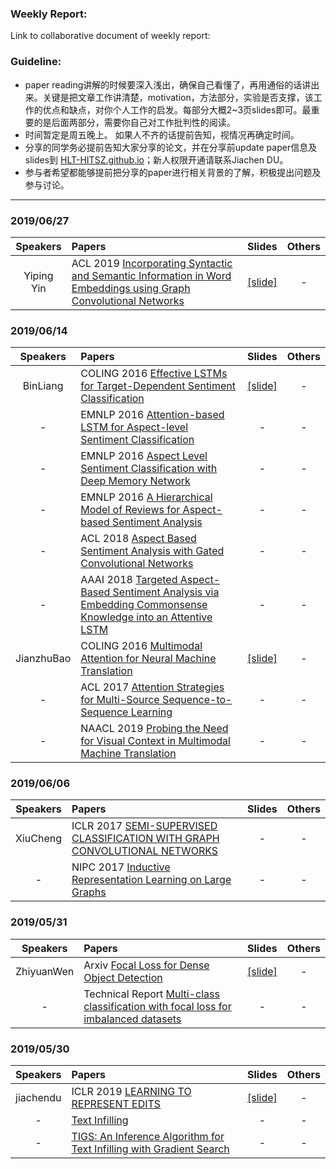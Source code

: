 ### Weekly Report:
Link to collaborative document of weekly report: 
### Guideline:
- paper reading讲解的时候要深入浅出，确保自己看懂了，再用通俗的话讲出来。关键是把文章工作讲清楚，motivation，方法部分，实验是否支撑，该工作的优点和缺点，对你个人工作的启发。每部分大概2~3页slides即可。最重要的是后面两部分，需要你自己对工作批判性的阅读。
- 时间暂定是周五晚上。 如果人不齐的话提前告知，视情况再确定时间。
- 分享的同学务必提前告知大家分享的论文，并在分享前update paper信息及slides到 [HLT-HITSZ.github.io](https://github.com/HLT-HITSZ/HLT-HITSZ.github.io/)；新人权限开通请联系Jiachen DU。
- 参与者希望都能够提前把分享的paper进行相关背景的了解，积极提出问题及参与讨论。

--------------------
### 2019/06/27

|Speakers|Papers|Slides|Others|
|:----:|:----|:----:|:-----:|
|Yiping Yin|ACL 2019 [Incorporating Syntactic and Semantic Information in Word Embeddings using Graph Convolutional Networks](https://www.aclweb.org/anthology/C16-1311)|[[slide]](./20190614-liangbin.pdf)|-|

### 2019/06/14

|Speakers|Papers|Slides|Others|
|:----:|:----|:----:|:-----:|
|BinLiang|COLING 2016 [Effective LSTMs for Target-Dependent Sentiment Classification](https://www.aclweb.org/anthology/C16-1311)|[[slide]](./20190614-liangbin.pdf)|-|
|-|EMNLP 2016 [Attention-based LSTM for Aspect-level Sentiment Classification](https://www.aclweb.org/anthology/D16-1058)|-|-|
|-|EMNLP 2016 [Aspect Level Sentiment Classification with Deep Memory Network](https://www.aclweb.org/anthology/D16-1021)|-|-|
|-|EMNLP 2016 [A Hierarchical Model of Reviews for Aspect-based Sentiment Analysis](https://www.aclweb.org/anthology/D16-1103)|-|-|
|-|ACL 2018 [Aspect Based Sentiment Analysis with Gated Convolutional Networks](https://www.aclweb.org/anthology/P18-1234)|-|-|
|-|AAAI 2018 [Targeted Aspect-Based Sentiment Analysis via Embedding Commonsense Knowledge into an Attentive LSTM](https://www.aaai.org/ocs/index.php/AAAI/AAAI18/paper/view/16541/16152)|-|-|
|JianzhuBao|COLING 2016 [Multimodal Attention for Neural Machine Translation](https://arxiv.org/pdf/1609.03976.pdf)|[[slide]](./20190614-jianzhubao.pdf)|-|
|-|ACL 2017 [Attention Strategies for Multi-Source Sequence-to-Sequence Learning](https://arxiv.org/pdf/1704.06567.pdf)|-|-|
|-|NAACL 2019 [Probing the Need for Visual Context in Multimodal Machine Translation](https://arxiv.org/pdf/1903.08678.pdf)|-|-|

### 2019/06/06

|Speakers|Papers|Slides|Others|
|:----:|:----|:----:|:-----:|
|XiuCheng|ICLR 2017 [SEMI-SUPERVISED CLASSIFICATION WITH GRAPH CONVOLUTIONAL NETWORKS](https://arxiv.org/pdf/1609.02907.pdf)|-|-|
|-|NIPC 2017 [Inductive Representation Learning on Large Graphs](https://www-cs-faculty.stanford.edu/people/jure/pubs/graphsage-nips17.pdf)|-|-|

### 2019/05/31

|Speakers|Papers|Slides|Others|
|:----:|:----|:----:|:-----:|
|ZhiyuanWen|Arxiv [Focal Loss for Dense Object Detection](https://arxiv.org/pdf/1708.02002.pdf)|[[slide]](./20190531zhiyuanwen-focal.pdf)|-|
|-|Technical Report [Multi-class classification with focal loss for imbalanced datasets](https://www.dlology.com/blog/multi-class-classification-with-focal-loss-for-imbalanced-datasets/)|-|-|


### 2019/05/30

|Speakers|Papers|Slides|Others|
|:----:|:----|:----:|:-----:|
|jiachendu|ICLR 2019 [LEARNING TO REPRESENT EDITS](https://arxiv.org/pdf/1810.13337.pdf)|[[slide]](./20190530-jiachendu-edit.pdf)|-|
|-|[Text Infilling](https://arxiv.org/pdf/1901.00158.pdf)|-|-|
|-|[TIGS: An Inference Algorithm for Text Infilling with Gradient Search](https://arxiv.org/pdf/1905.10752v1.pdf)|-|-|


